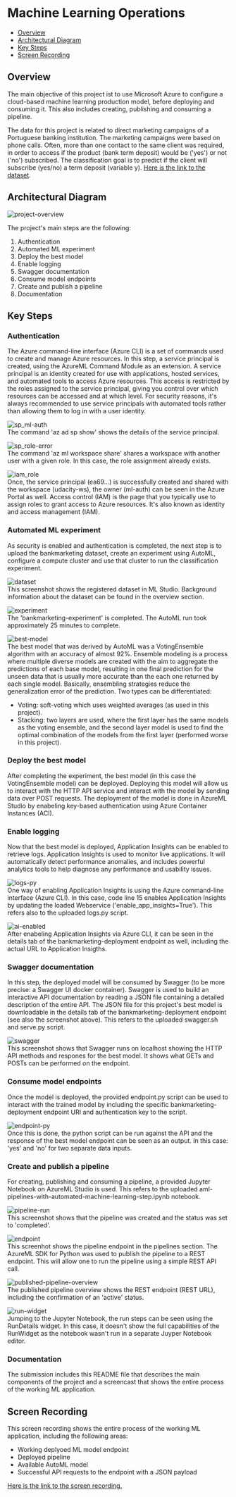# Machine Learning Operations

* [Overview](#overview)
* [Architectural Diagram](#architectural-diagram)
* [Key Steps](#key-steps)
* [Screen Recording](#screen-recording)

## Overview
The main objective of this project ist to use Microsoft Azure to configure a cloud-based machine learning production model, before deploying and consuming it. This also includes creating, publishing and consuming a pipeline.

The data for this project is related to direct marketing campaigns of a Portuguese banking institution. The marketing campaigns were based on phone calls. Often, more than one contact to the same client was required, in order to access if the product (bank term deposit) would be ('yes') or not ('no') subscribed. The classification goal is to predict if the client will subscribe (yes/no) a term deposit (variable y). [Here is the link to the dataset](https://archive.ics.uci.edu/ml/datasets/bank+marketing).

## Architectural Diagram
![project-overview](./Images/project-overview.png)

The project's main steps are the following:
1. Authentication
2. Automated ML experiment
3. Deploy the best model
4. Enable logging
5. Swagger documentation
6. Consume model endpoints
7. Create and publish a pipeline
8. Documentation

## Key Steps
### Authentication
The Azure command-line interface (Azure CLI) is a set of commands used to create and manage Azure resources. In this step, a service principal is created, using the AzureML Command Module as an extension. A service principal is an identity created for use with applications, hosted services, and automated tools to access Azure resources. This access is restricted by the roles assigned to the service principal, giving you control over which resources can be accessed and at which level. For security reasons, it's always recommended to use service principals with automated tools rather than allowing them to log in with a user identity.

![sp_ml-auth](./Screenshots/sp_ml-auth_01.png)\
The command 'az ad sp show' shows the details of the service principal.

![sp_role-error](./Screenshots/sp_role-error.png)\
The command 'az ml workspace share' shares a workspace with another user with a given role. In this case, the role assignment already exists.

![iam_role](./Screenshots/iam_role.png)\
Once, the service principal (ea69...) is successfully created and shared with the workspace (udacity-ws), the owner (ml-auth) can be seen in the Azure Portal as well. Access control (IAM) is the page that you typically use to assign roles to grant access to Azure resources. It's also known as identity and access management (IAM).

### Automated ML experiment
As security is enabled and authentication is completed, the next step is to upload the bankmarketing dataset, create an experiment using AutoML, configure a compute cluster and use that cluster to run the classification experiment.

![dataset](./Screenshots/dataset.png)\
This screenshot shows the registered dataset in ML Studio. Background information about the dataset can be found in the overview section.

![experiment](./Screenshots/experiment.png)\
The 'bankmarketing-experiment' is completed. The AutoML run took approximately 25 minutes to complete.

![best-model](./Screenshots/best-model.png)\
The best model that was derived by AutoML was a VotingEnsemble algorithm with an accuracy of almost 92%. Ensemble modeling is a process where multiple diverse models are created with the aim to aggregate the predictions of each base model, resulting in one final prediction for the unseen data that is usually more accurate than the each one returned by each single model. Basically, ensembling strategies reduce the generalization error of the prediction. Two types can be differentiated:
- Voting: soft-voting which uses weighted averages (as used in this project).
- Stacking: two layers are used, where the first layer has the same models as the voting ensemble, and the second layer model is used to find the optimal combination of the models from the first layer (performed worse in this project).

### Deploy the best model
After completing the experiment, the best model (in this case the VotingEnsemble model) can be deployed. Deploying this model will allow us to interact with the HTTP API service and interact with the model by sending data over POST requests. The deployment of the model is done in AzureML Studio by enabeling key-based authentication using Azure Container Instances (ACI).

### Enable logging
Now that the best model is deployed, Application Insights can be enabled to retrieve logs. Application Insights is used to monitor live applications. It will automatically detect performance anomalies, and includes powerful analytics tools to help diagnose any performance and usability issues.

![logs-py](./Screenshots/logs.py.png)\
One way of enabling Application Insights is using the Azure command-line interface (Azure CLI). In this case, code line 15 enables Application Insights by updating the loaded Webservice ('enable_app_insights=True'). This refers also to the uploaded logs.py script.

![ai-enabled](./Screenshots/ai_enabled.png)\
After enabeling Application Insights via Azure CLI, it can be seen in the details tab of the bankmarketing-deployment endpoint as well, including the actual URL to Application Insigths.

### Swagger documentation
In this step, the deployed model will be consumed by Swagger (to be more precise: a Swagger UI docker container). Swagger is used to build an interactive API documentation by reading a JSON file containing a detailed description of the entire API. The JSON file for this project's best model is downloadable in the details tab of the bankmarketing-deployment endpoint (see also the screenshot above). This refers to the uploaded swagger.sh and serve.py script.

![swagger](./Screenshots/swagger.png)\
This screenshot shows that Swagger runs on localhost showing the HTTP API methods and respones for the best model. It shows what GETs and POSTs can be performed on the endpoint.

### Consume model endpoints
Once the model is deployed, the provided endpoint.py script can be used to interact with the trained model by including the specific bankmarketing-deployment endpoint URI and authentication key to the script.

![endpoint-py](./Screenshots/endpoint.py.png)\
Once this is done, the python script can be run against the API and the response of the best model endpoint can be seen as an output. In this case: 'yes' and 'no' for two separate data inputs.

### Create and publish a pipeline
For creating, publishing and consuming a pipeline, a provided Jupyter Notebook on AzureML Studio is used. This refers to the uploaded aml-pipelines-with-automated-machine-learning-step.ipynb notebook.

![pipeline-run](./Screenshots/pipeline-run.png)\
This screenshot shows that the pipeline was created and the status was set to 'completed'.

![endpoint](./Screenshots/endpoint.png)\
This screenhot shows the pipeline endpoint in the pipelines section. The AzureML SDK for Python was used to publish the pipeline to a REST endpoint. This will allow one to run the pipeline using a simple REST API call.

![published-pipeline-overview](./Screenshots/published-pipeline-overview.png)\
The published pipeline overview shows the REST endpoint (REST URL), including the confirmation of an 'active' status.

![run-widget](./Screenshots/run-widget.png)\
Jumping to the Jupyter Notebook, the run steps can be seen using the RunDetails widget. In this case, it doesn't show the full capabilities of the RunWidget as the notebook wasn't run in a separate Juyper Notebook editor.

### Documentation
The submission includes this README file that describes the main components of the project and a screencast that shows the entire process of the working ML application.

## Screen Recording
This screen recording shows the entire process of the working ML application, including the following areas:
- Working deplyoed ML model endpoint
- Deployed pipeline
- Available AutoML model
- Successful API requests to the endpoint with a JSON payload

[Here is the link to the screen recording.](https://www.dropbox.com/s/4o3gu8uhmwxfruw/Udacity_ML-Engineer_with_MS-Azure_Project-02_Screen-Recording.mov?dl=0)